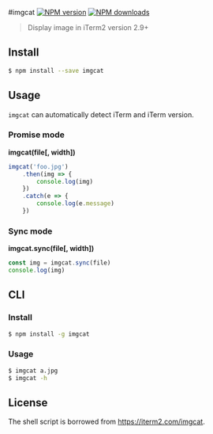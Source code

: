 #imgcat [![NPM version](https://img.shields.io/npm/v/imgcat.svg)](https://npmjs.com/package/imgcat) [![NPM downloads](https://img.shields.io/npm/dm/imgcat.svg)](https://npmjs.com/package/imgcat)

> Display image in iTerm2 version 2.9+

## Install

```bash
$ npm install --save imgcat
```

## Usage

`imgcat` can automatically detect iTerm and iTerm version.

### Promise mode

**imgcat(file[, width])**

```js
imgcat('foo.jpg')
	.then(img => {
		console.log(img)
	})
	.catch(e => {
		console.log(e.message)
	})
```

### Sync mode

**imgcat.sync(file[, width])**

```js
const img = imgcat.sync(file)
console.log(img)
```

## CLI

### Install

```bash
$ npm install -g imgcat
```

### Usage

```bash
$ imgcat a.jpg
$ imgcat -h
```

## License

The shell script is borrowed from https://iterm2.com/imgcat.

